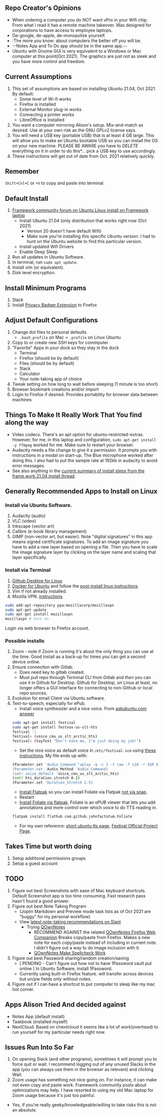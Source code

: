 ## Repo Creator's Opinions

* When ordering a computer you do NOT want vPro in your Wifi chip. From what I read it has a remote machine takeover. Was designed for corporations to have access to employee laptops.
* De-google, de-apple, de-monopolize yourself.
* :The more you know: about computers the better off you will be. 
* --Notes App and To Do app should be in the same app.--
* Ubuntu with Gnome GUI is very equivalent to a Windows or Mac computer at this point(Oct 2021). The graphics are just not as sleek and you have more control and freedom. 

## Current Assumptions
1. This set of assumptions are based on installing Ubuntu 21.04, Oct 2021. By default: 
    * Some level of Wi-fi works
    * Firefox is installed
    * External Monitor plug-in works
    * Connecting a printer works
    * LibreOffice is installed
1. You want a computer mirroring Alison's setup. Mix-and-match as desired. Use at your own risk as the GNU GPLv2 license says.
1. You will need a USB key (portable USB) that is at least 4 GB large. This will allow you to make an Ubuntu bootable USB so you can install the OS on your new machine. PLEASE BE AWARE you have to _DELETE_ everything on it in order to do this*... pick a USB key to use accordingly.
1. These instructions will get out of date from Oct. 2021 relatively quickly.

## Remember
`Shift+Cnl+C` or `+V` to copy and paste into terminal.

## Default Install

1. [Framework community forum on Ubuntu Linux install on Framework laptop](https://community.frame.work/t/ubuntu-21-04-on-the-framework-laptop/2722)
    - Install Ubuntu 21.04 (only distribution that works right now (Oct 2021). 
        - Version 20 doesn't have default Wifi)
        - Make sure you're installing this specific Ubuntu version. I had to hunt on the Ubuntu website to find this particular version. 
    - Install updated Wifi Drivers 
    - Enable Deep Sleep
1. Run all updates in Ubuntu Software.
1. In terminal, run `sudo apt update`.
1. Install vim (or equivalent).
1. Disk level encryption.

## Install Minimum Programs

1. Slack
1. Install [Privacy Badger Extension](https://addons.mozilla.org/en-US/firefox/addon/privacy-badger17/) to Firefox

## Adjust Default Configurations

1. Change dot files to personal defaults
    - `.bash_profile` on Mac = `.profile` on Linux Ubuntu
1. Copy to or create new SSH keys for commputer
1. "Favorite" Apps in your dock so they stay in the dock
    * Terminal
    * Firefox (should be by default)
    * Files (should be by default)
    * Slack
    * Calculator
    * Your note-taking app of choice
1. Tweak setting on how long to wait before sleeping (1 minute is too short)
1. Browser bookmark creations and/or import
1. Login to Firefox if desired. Provides portability for browser data between machines

## Things To Make It Really Work That You find along the way
* Video codecs. There's an apt option for ubuntu-restricted-extras. However, for me, in this laptop and configuration, `sudo apt-get install -y ffmpeg` worked for me. Make sure to restart your browser.
* Audacity needs a file change to give it a permission. It prompts you with instructions in a modal on start-up. The Blue microphone worked after doing this. I also had to put the sample rate at 192kb in audacity to avoid error messages.
* See also anything in the [current summary of install steps from the frame.work 21.04 install thread](https://community.frame.work/t/ubuntu-21-04-on-the-framework-laptop/2722).

## Generally Recommended Apps to Install on Linux

### Install via Ubuntu Software.
1. Audacity (audio)
1. VLC (video)
1. Inkscape (vector art)
1. Calibre (e-book library management)
1. GIMP (non-vector art, but easier). Note "digital signatures" in this app means signed certificate signatures. To add an image signature you have to add a new layer based on opening a file. Then you have to scale the image signature layer by clicking on the layer name and scaling that layer specifically.

### Install via Terminal
1. [Github Desktop for Linux](https://github.com/shiftkey/desktop/)
1. [Docker for Ubuntu](https://docs.docker.com/engine/install/ubuntu/) and follow the [post-install linux instructions](https://docs.docker.com/engine/install/linux-postinstall/)
1. Vim if not already installed.
1. Mozilla VPN. [instructions](https://support.mozilla.org/en-US/kb/how-install-mozilla-vpn-linux-computer)
```bash
sudo add-apt-repository ppa:mozillacorp/mozillavpn
sudo apt-get update
sudo apt-get install mozillavpn
mozillavpn # turn on
```
Login via web browser to Firefox account.

### Possible installs
1. Zoom - note if Zoom is running it's about the only thing you can use at the time. Good install as a back-up for times you can get a second device online.
1. Ensure connection with Gitlab. 
    * Does need key to gitlab created.
    * Must pull repo through Terminal CLI from Gitlab and _then_ you can use it in Github for Desktop. Github for Desktop, on Linux at least, no longer offers a GUI interface for connecting to non-Github or local repo sources.
1. Evolution for email Client via Ubuntu software.
1. Text-to-speech, especially for ePub. 
    * Install voice synthesizer and a nice voice. From [askubuntu.com answer](https://askubuntu.com/a/908889)
    ```bash
    sudo apt-get install festival
    sudo apt-get install festvox-us-slt-hts
    festival -i
    festival> (voice_cmu_us_slt_arctic_hts) 
    festival> (SayText "Don't hate me, I'm just doing my job!")
    ```
    * Set the nice voice as default voice in `/etc/festival.scm` using [these instructions](https://ubuntuforums.org/showthread.php?t=751169). My file ends up with:
    ```bash
    (Parameter.set 'Audio_Command "aplay -q -c 1 -t raw -f s16 -r $SR $FILE")
    (Parameter.set 'Audio_Method 'Audio_Command)
    (set! voice_default 'voice_cmu_us_slt_arctic_hts)
    (set! hts_duration_stretch 0.1)
    (Parameter.set 'Duration_Stretch 2.5)
    ```
    * [Install Flatpak](https://flatpak.org/setup/Ubuntu) so you can install Foliate via Flatpak [not via snap](https://github.com/johnfactotum/foliate/wiki#how-to-use-text-to-speech).
    * Restart
    * [Install Foliate via flatpak](https://flathub.org/apps/details/com.github.johnfactotum.Foliate). Foliate is an ePUB viewer that lets you add annotations and more control over which voice to do TTS reading in.
    ```bash
    flatpak install flathub com.github.johnfactotum.Foliate
    ```  
    * For my own reference: [short ubuntu tts page](http://www.solomonson.com/posts/2010-07-24-ubuntu-linux-text-speech/), [Festival Official Project Page](https://www.cstr.ed.ac.uk/projects/festival/). 

## Takes Time but worth doing

1. Setup addiitonal permissions groups
1. Setup a guest account

## TODO

1. Figure out best Screenshots with ease of Mac keyboard shortcuts. Default Screenshot app is too time consuming. Fast research pass hasn't found a good answer.
1. Figure out best Note Taking Program
    * (Joplin Markdown and Preview mode task lists as of Oct 2021 are "buggy" for my personal workflow)
    * View [latest note-taking recommendations on Slant](https://www.slant.co/topics/6303/~note-taking-apps-for-linux)
        * Trying [QOwnNotes](https://www.qownnotes.org/getting-started/demo.html)
            * RECOMMEND AGAINST the related [QOwnNotes Firefox Web Companion](https://addons.mozilla.org/en-US/firefox/addon/qownnotes-web-companion/) Breaks copy/paste from Firefox. Makes a new note for each copy/paste instead of including in current note. I didn't figure out a way to do image inclusion with it. 
            * [QOwnNotes Make Spellcheck Work](https://www.qownnotes.org/editor/spellchecking.html)
1. Figure out best Password sharing/random creation/saving
    * [ PENDING - Can't figure out how not to have 1Password vault put online ] In Ubuntu Software, install 1Password.
    * Currently using built-in Firefox feature. will transfer across devices but un/pw fields only without notes.
1. Figure out if I can have a shortcut to put computer to sleep like my mac hot corner.


## Apps Alison Tried And decided against

* Notes App (default install)
* Taskbook (installed myself)
* NextCloud. Based on r/nextcloud it seems like a lot of work(overhead) to run yourself for my particular needs right now.

## Issues Run Into So Far
1. On opening Slack (and other programs), sometimes it will prompt you to force quit or wait. I recommend logging out of any unused Slacks in the app (you can always use them in the browser as relevant) and clicking Wait. 
1. Zoom usage has something not nice going on. For instance, it can make not even copy and paste work. Framework community posts about optimizations may help. I have resorted to using my old Mac laptop for Zoom usage because it's just too painful.



* Yes, if you're really geeky/knowledgeable/willing to take risks this is not an absolute.
